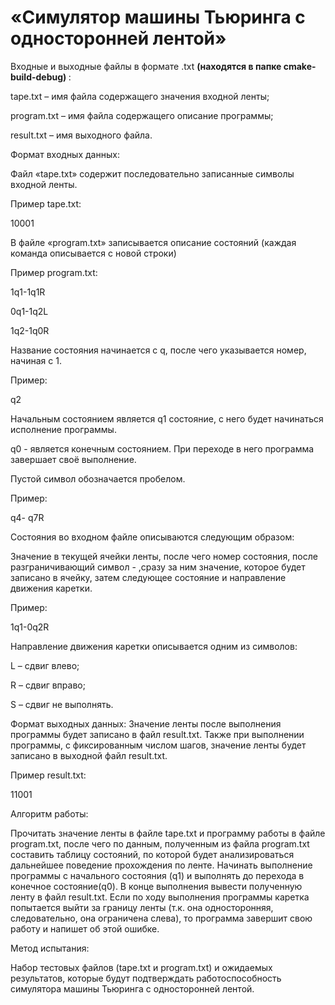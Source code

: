 <h1>«Симулятор машины Тьюринга с односторонней лентой»</h1>


Входные и выходные файлы в формате .txt <b> (находятся в папке cmake-build-debug) </b>:

tape.txt – имя файла содержащего значения входной ленты;

program.txt – имя файла содержащего описание программы;

result.txt – имя выходного файла.

Формат входных данных:

Файл «tape.txt» содержит последовательно записанные символы входной ленты.

Пример tape.txt: 

10001

В файле «program.txt» записывается описание состояний (каждая команда описывается с новой строки)

Пример program.txt: 

1q1-1q1R

0q1-1q2L

1q2-1q0R

Название состояния начинается с q, после чего указывается номер, начиная с 1.

Пример:

q2

Начальным состоянием является q1 состояние, с него будет начинаться исполнение программы.

q0 - является конечным состоянием. При переходе в него программа завершает своё выполнение.

Пустой символ обозначается пробелом.

Пример:

 q4- q7R
 
Состояния во входном файле описываются следующим образом:

Значение в текущей ячейки ленты, после чего номер состояния, после разграничивающий символ - ,сразу за ним значение, которое будет записано в ячейку, затем следующее состояние и направление движения каретки.

Пример: 

1q1-0q2R

Направление движения каретки описывается одним из символов:

L – сдвиг влево;

R – сдвиг вправо;

S – сдвиг не выполнять.

Формат выходных данных:
Значение ленты после выполнения программы будет записано в файл result.txt.
Также при выполнении программы, с фиксированным числом шагов, значение ленты будет записано в выходной файл result.txt.

Пример result.txt: 

11001

Алгоритм работы:

Прочитать значение ленты в файле tape.txt и программу работы в файле program.txt, после чего по данным, полученным из файла program.txt составить таблицу состояний, по которой будет анализироваться дальнейшее поведение прохождения по ленте. Начинать выполнение программы с начального состояния (q1) и выполнять до перехода в конечное состояние(q0). В конце выполнения вывести полученную ленту в файл result.txt.
Если по ходу выполнения программы каретка попытается выйти за границу ленты (т.к. она односторонняя, следовательно, она ограничена слева), то программа завершит свою работу и напишет об этой ошибке.

Метод испытания: 

Набор тестовых файлов (tape.txt и program.txt) и ожидаемых результатов, которые будут подтверждать работоспособность симулятора машины Тьюринга с односторонней лентой.
